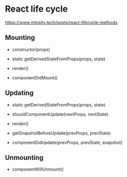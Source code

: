 # React life cycle 

https://www.mtosity.tech/posts/react-lifecycle-methods

## Mounting

* constructor(props)

* static getDerivedStateFromProps(props, state)

* render()

* componentDidMount()

## Updating

* static getDerivedStateFromProps(props, state)

* shouldComponentUpdate(nextProps, nextState)

* render()

* getSnapshotBeforeUpdate(prevProps, prevState)

* componentDidUpdate(prevProps, prevState, snapshot)

## Unmounting

* componentWillUnmount()
